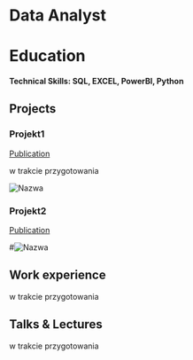 # Data Analyst
# Education
#### Technical Skills: SQL, EXCEL, PowerBI, Python


## Projects
### Projekt1
[Publication](link)

w trakcie przygotowania

![Nazwa](link)

### Projekt2
[Publication](link)

#![Nazwa](link)
## Work experience
w trakcie przygotowania

## Talks & Lectures
w trakcie przygotowania
